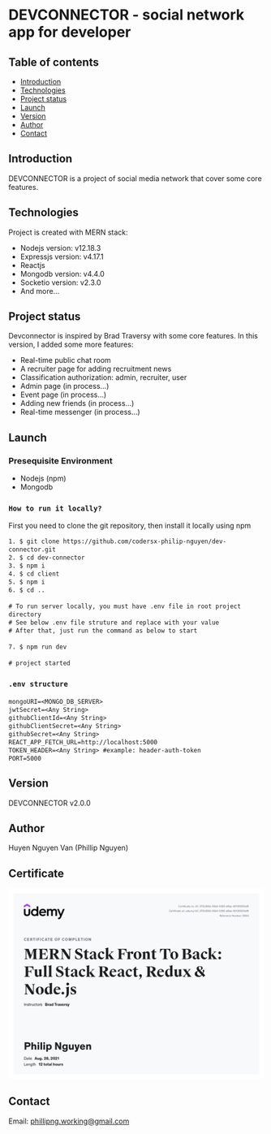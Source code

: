 # DEVCONNECTOR - social network app for developer

## Table of contents

- [Introduction](#introduction)
- [Technologies](#technologies)
- [Project status](#project-status)
- [Launch](#launch)
- [Version](#version)
- [Author](#author)
- [Contact](#contact)

## Introduction

DEVCONNECTOR is a project of social media network that cover some core features.

## Technologies

Project is created with MERN stack:

- Nodejs version: v12.18.3
- Expressjs version: v4.17.1
- Reactjs
- Mongodb version: v4.4.0
- Socketio version: v2.3.0
- And more...

## Project status

Devconnector is inspired by Brad Traversy with some core features. In this version, I added some more features:

- Real-time public chat room
- A recruiter page for adding recruitment news
- Classification authorization: admin, recruiter, user
- Admin page (in process...)
- Event page (in process...)
- Adding new friends (in process...)
- Real-time messenger (in process...)

## Launch

### Presequisite Environment

- Nodejs (npm)
- Mongodb

### `How to run it locally?`

First you need to clone the git repository, then install it locally using npm

```
1. $ git clone https://github.com/codersx-philip-nguyen/dev-connector.git
2. $ cd dev-connector
3. $ npm i
4. $ cd client
5. $ npm i
6. $ cd ..

# To run server locally, you must have .env file in root project directory
# See below .env file struture and replace with your value
# After that, just run the command as below to start

7. $ npm run dev

# project started
```

### `.env structure`

```
mongoURI=<MONGO_DB_SERVER>
jwtSecret=<Any String>
githubClientId=<Any String>
githubClientSecret=<Any String>
githubSecret=<Any String>
REACT_APP_FETCH_URL=http://localhost:5000
TOKEN_HEADER=<Any String> #example: header-auth-token
PORT=5000
```

## Version

DEVCONNECTOR v2.0.0

## Author

Huyen Nguyen Van (Phillip Nguyen)

## Certificate

![Certificate](client/public/Udemy-Certificate.jpeg)

## Contact

Email: phillipng.working@gmail.com
